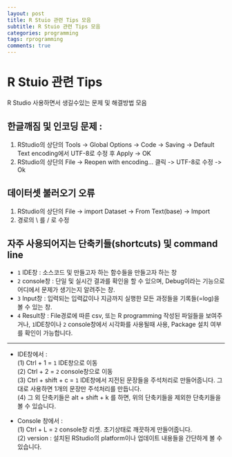 ```yaml
---
layout: post
title: R Stuio 관련 Tips 모음
subtitle: R Stuio 관련 Tips 모음
categories: programming
tags: rprogramming
comments: true
---
```


# R Stuio 관련 Tips


R Studio 사용하면서 생길수있는 문제 및 해결방법 모음

## 한글깨짐 및 인코딩 문제 :
1. RStudio의 상단의 Tools -> Global Options -> Code -> Saving -> Default Text encoding에서 UTF-8로 수정 후 Apply -> OK  
2. RStudio의 상단의 File -> ​Reopen with encoding... 클릭 -> UTF-8로 수정 -> Ok

 

## 데이터셋 불러오기 오류
1. ​RStudio의 상단의 File -> import Dataset -> From Text(base) -> Import  
2. 경로의 \ 를 / 로 수정

 

## 자주 사용되어지는 단축키들(shortcuts) 및 command line
- `1` IDE창 : 소스코드 및 만들고자 하는 함수들을 만들고자 하는 창   
- `2` console창 : 단일 및 실시간 결과를 확인을 할 수 있으며, Debug이라는 기능으로 어디에서 문제가 생기는지 알려주는 창.   
- `3` Input창 : 입력되는 입력값이나 지금까지 실행한 모든 과정들을 기록들(=log)을 볼 수 있는 창.   
- `4` Result창 : File경로에 따른 csv, 또는 R programming 작성된 파일들을 보여주거나, `1`IDE창이나 `2` console창에서 시각화를 사용될때 사용, Package 설치 여부를 확인이 가능합니다.  

---

- IDE창에서 :  
(1) Ctrl + 1 = `1` IDE창으로 이동  
(​2)​ Ctrl + 2 = `2` console창으로 이동  
(​3)​ Ctrl + shift + c = `1` IDE창에서 지전된 문장들을 주석처리로 만들어줍니다. 그대로 사용하면 1개의 문장만 주석처리를 만듭니다.  
(4) 그 외 단축키들은 alt + shift + k 를 하면, 위의 단축키들을 제외한 단축키들을 볼 수 있습니다.  


- Console 창에서 :​  
(1) Ctrl + L = `2` console창 리셋. 초기상태로 깨끗하게 만들어줍니다.  
(2) version : 설치된 RStudio의 platform이나 업데이트 내용들을 간단하게 볼 수 있습니다.  

 

